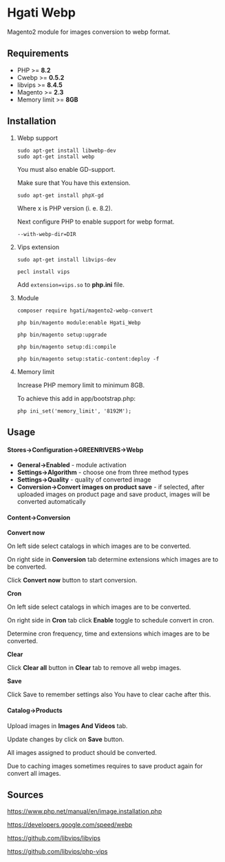 # Hgati Webp

Magento2 module for images conversion to webp format.

## Requirements

* PHP >= **8.2**
* Cwebp >= **0.5.2**
* libvips >= **8.4.5**
* Magento >= **2.3**
* Memory limit >= **8GB**

## Installation

1. Webp support

    ```shell script
    sudo apt-get install libwebp-dev
    sudo apt-get install webp
    ```
   
   You must also enable GD-support.
   
   Make sure that You have this extension.
   
    ```shell script
   sudo apt-get install phpX-gd
   ```
   
   Where x is PHP version (i. e. 8.2).
   
   Next configure PHP to enable support for webp format.
   
    ```shell script
    --with-webp-dir=DIR
    ```   
   
2. Vips extension

    ```shell script
    sudo apt-get install libvips-dev
    
    pecl install vips
    ```
    
    Add `extension=vips.so` to **php.ini** file.

3. Module

    ```shell  
    composer require hgati/magento2-webp-convert  
    
    php bin/magento module:enable Hgati_Webp
    
    php bin/magento setup:upgrade
    
    php bin/magento setup:di:compile
    
    php bin/magento setup:static-content:deploy -f
    ```

4. Memory limit

    Increase PHP memory limit to minimum 8GB.
    
    To achieve this add in app/bootstrap.php:
    
    ```php ini_set('memory_limit', '8192M');```

## Usage

#### **Stores->Configuration->GREENRIVERS->Webp**

* **General->Enabled** - module activation
* **Settings->Algorithm** - choose one from three method types 
* **Settings->Quality** - quality of converted image
* **Conversion->Convert images on product save** - if selected,
 after uploaded images on product page and save product, images will be converted automatically
 
#### **Content->Conversion**

**Convert now** 

On left side select catalogs in which images are to be converted.

On right side in **Conversion** tab determine extensions which images are to be converted.

Click **Convert now** button to start conversion.

**Cron**

On left side select catalogs in which images are to be converted.

On right side in **Cron** tab click **Enable** toggle to schedule convert in cron.
 
Determine cron frequency, time and extensions which images are to be converted.

**Clear**

Click **Clear all** button in **Clear** tab to remove all webp images. 

**Save**

Click Save to remember settings also You have to clear cache after this.

#### Catalog->Products

Upload images in **Images And Videos** tab.

Update changes by click on **Save** button.

All images assigned to product should be converted.

Due to caching images sometimes requires to save product again for convert all images.

## Sources

https://www.php.net/manual/en/image.installation.php

https://developers.google.com/speed/webp

https://github.com/libvips/libvips

https://github.com/libvips/php-vips
